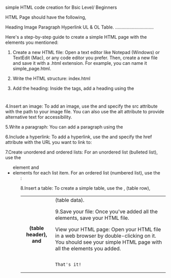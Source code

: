 simple HTML code creation for Bsic Level/ Beginners


HTML Page should have the following,

Heading
Image
Paragraph
Hyperlink
UL & OL
Table.
..............................


Here's a step-by-step guide to create a simple HTML page with the elements you mentioned:

1. Create a new HTML file: Open a text editor like Notepad (Windows) or TextEdit (Mac), or any code editor you prefer. Then, create a new file and save it with a .html extension. For example, you can name it simple_page.html.

2. Write the HTML structure:  index.html
   
3. Add the heading: Inside the <body> tags, add a heading using the <h1>
   
4.Insert an image: To add an image, use the <img>and specify the src attribute with the path to your image file. You can also use the alt attribute to provide alternative text for accessibility.

5.Write a paragraph: You can add a paragraph using the <p> 

6.Include a hyperlink: To add a hyperlink, use the <a>  and specify the href attribute with the URL you want to link to:

7.Create unordered and ordered lists: For an unordered list (bulleted list), use the <ul> element and <li> elements for each list item. For an ordered list (numbered list), use the <ol> :

8.Insert a table: To create a simple table, use the <table>, <tr> (table row), <th> (table header), and <td> (table data).

9.Save your file: Once you've added all the elements, save your HTML file.

View your HTML page: Open your HTML file in a web browser by double-clicking on it. You should see your simple HTML page with all the elements you added.


                                        That's it! 
